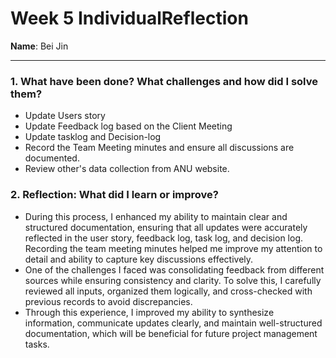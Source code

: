 # Week 5 IndividualReflection 
**Name**:  Bei Jin


---



### 1. What have been done? What challenges and how did I solve them?

- Update Users story
- Update Feedback log based on the Client Meeting
- Update tasklog and Decision-log
- Record the Team Meeting minutes and ensure all discussions are documented.
- Review other's data collection from ANU website.
  
### 2. Reflection: What did I learn or improve?

- During this process, I enhanced my ability to maintain clear and structured documentation, ensuring that all updates were accurately reflected in the user story, feedback log, task log, and decision log. Recording the team meeting minutes helped me improve my attention to detail and ability to capture key discussions effectively.
- One of the challenges I faced was consolidating feedback from different sources while ensuring consistency and clarity. To solve this, I carefully reviewed all inputs, organized them logically, and cross-checked with previous records to avoid discrepancies.
- Through this experience, I improved my ability to synthesize information, communicate updates clearly, and maintain well-structured documentation, which will be beneficial for future project management tasks.

